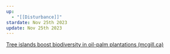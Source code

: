 ```yaml
---
up:
  - "[[Disturbance]]"
stardate: Nov 25th 2023
update: Nov 25th 2023
---
```


[Tree islands boost biodiversity in oil-palm plantations (mcgill.ca)](https://www-nature-com.proxy3.library.mcgill.ca/articles/d41586-023-01636-3)
